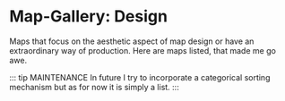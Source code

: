 # Map-Gallery: Design 
Maps that focus on the aesthetic aspect of map design or have an extraordinary way of production. Here are maps listed, that made me go awe.

::: tip MAINTENANCE 
In future I try to incorporate a categorical sorting mechanism but as for now it is simply a list. 
:::  


<!--https://www.barelymaps.com/-->